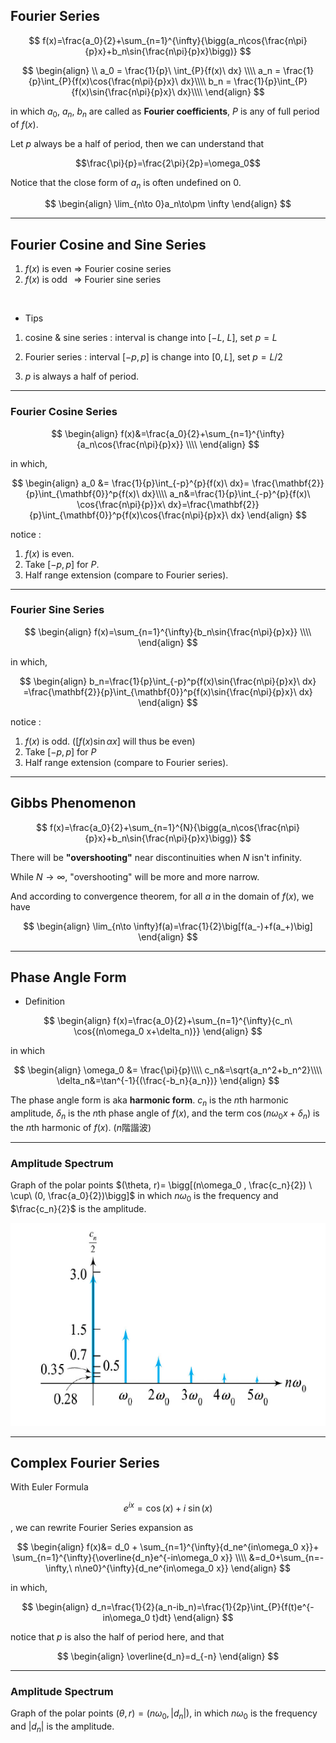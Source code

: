 ## Fourier Series

$$
f(x)=\frac{a_0}{2}+\sum_{n=1}^{\infty}{\bigg(a_n\cos{\frac{n\pi}{p}x}+b_n\sin{\frac{n\pi}{p}x}\bigg)}
$$

$$
\begin{align}
\\
a_0 = \frac{1}{p}\ \int_{P}{f(x)\ dx} \\\\
a_n = \frac{1}{p}\int_{P}{f(x)\cos{\frac{n\pi}{p}x}\ dx}\\\\
b_n = \frac{1}{p}\int_{P}{f(x)\sin{\frac{n\pi}{p}x}\ dx}\\\\
\end{align}
$$

in which $a_0,\ a_n,\ b_n$ are called as **Fourier coefficients**, $P$ is any of full period of $f(x)$.

Let $p$ always be a half of period, then we can understand that 

$$\frac{\pi}{p}=\frac{2\pi}{2p}=\omega_0$$


Notice that the close form of $a_n$ is often undefined on $0$.

$$
\begin{align}
\lim_{n\to 0}a_n\to\pm \infty
\end{align}
$$

---
## Fourier Cosine and Sine Series

1. $f(x)$ is even => Fourier cosine series
2. $f(x)$ is odd $\,$ => Fourier sine series

<br>

+ Tips

1. cosine & sine series : interval is change into $[-L,\ L]$, set $p=L$
2. Fourier series : interval $[-p,p]$ is change into $[0,L]$, set $p=L/2$ 
 
4. $p$ is always a half of period.

---

### Fourier Cosine Series

$$
\begin{align}
f(x)&=\frac{a_0}{2}+\sum_{n=1}^{\infty}{a_n\cos{\frac{n\pi}{p}x}}
\\\\
\end{align}
$$

in which, 

$$
\begin{align}
a_0 &= \frac{1}{p}\int_{-p}^{p}{f(x)\ dx}= \frac{\mathbf{2}}{p}\int_{\mathbf{0}}^p{f(x)\ dx}\\\\
a_n&=\frac{1}{p}\int_{-p}^{p}{f(x)\ \cos{\frac{n\pi}{p}}x\ dx}=\frac{\mathbf{2}}{p}\int_{\mathbf{0}}^p{f(x)\cos{\frac{n\pi}{p}x}\ dx}
\end{align}
$$

notice :
1. $f(x)$ is even.
2. Take $[-p, p]$ for $P$.
3. Half range extension (compare to Fourier series).

---

### Fourier Sine Series

$$
\begin{align}
f(x)=\sum_{n=1}^{\infty}{b_n\sin{\frac{n\pi}{p}x}}
\\\\
\end{align}
$$

in which, 

$$
\begin{align}
b_n=\frac{1}{p}\int_{-p}^p{f(x)\sin{\frac{n\pi}{p}x}\ dx}
=\frac{\mathbf{2}}{p}\int_{\mathbf{0}}^p{f(x)\sin{\frac{n\pi}{p}x}\ dx}
\end{align}
$$

notice :
1. $f(x)$ is odd. ($\big[f(x)  \sin\alpha x\big]$ will thus be even)
2. Take $[-p,p]$ for $P$
3. Half range extension (compare to Fourier series).

---

## Gibbs Phenomenon

$$
f(x)=\frac{a_0}{2}+\sum_{n=1}^{N}{\bigg(a_n\cos{\frac{n\pi}{p}x}+b_n\sin{\frac{n\pi}{p}x}\bigg)}
$$

There will be **"overshooting"** near discontinuities when $N$ isn't infinity.

While $N \to \infty$, "overshooting" will be more and more narrow.

And according to convergence theorem, for all $a$ in the domain of $f(x)$, we have

$$
\begin{align}
\lim_{n\to \infty}f(a)=\frac{1}{2}\big[f(a_-)+f(a_+)\big]
\end{align}
$$

---

## Phase Angle Form

+ Definition

$$
\begin{align}
f(x)=\frac{a_0}{2}+\sum_{n=1}^{\infty}{c_n\ \cos{(n\omega_0 x+\delta_n)}}
\end{align}
$$

in which

$$
\begin{align}
\omega_0 &= \frac{\pi}{p}\\\\
c_n&=\sqrt{a_n^2+b_n^2}\\\\
\delta_n&=\tan^{-1}{(\frac{-b_n}{a_n})}
\end{align}
$$

The phase angle form is aka **harmonic form**. 
$c_n$ is the $n$th harmonic amplitude, $\delta_n$ is the $n$th phase angle of $f(x)$, and the term $\cos{(n\omega_0 x+\delta_n)}$ is the $n$th harmonic of $f(x)$. ($n$階諧波)

---

### Amplitude Spectrum

Graph of the polar points $(\theta, r)= \bigg[(n\omega_0 , \frac{c_n}{2}) \ \cup\ (0, \frac{a_0}{2})\bigg]$ in which $n\omega_0$ is the frequency and $\frac{c_n}{2}$ is the amplitude.

![](_attachments/2cda8c7fd1af6d5e1bafcc6e5faa2196.png)

---

## Complex Fourier Series
With Euler Formula 

$$e^{ix}=\cos{(x)}+i\ \sin{(x)}$$

, we can rewrite Fourier Series expansion as

$$
\begin{align}
f(x)&= d_0 + \sum_{n=1}^{\infty}{d_ne^{in\omega_0 x}}+ \sum_{n=1}^{\infty}{\overline{d_n}e^{-in\omega_0 x}}
\\\\
&=d_0+\sum_{n=-\infty,\ n\ne0}^{\infty}{d_ne^{in\omega_0 x}}
\end{align}
$$

in which, 

$$
\begin{align}
d_n=\frac{1}{2}(a_n-ib_n)=\frac{1}{2p}\int_{P}{f(t)e^{-in\omega_0 t}dt}
\end{align}
$$

notice that $p$ is also the half of period here, and that

$$
\begin{align}
\overline{d_n}=d_{-n}
\end{align}
$$


---

### Amplitude Spectrum

Graph of the polar points $(\theta, r)=(n\omega_0 , |d_n|)$, in which $n\omega_0$ is the frequency and $|d_n|$ is the amplitude.





